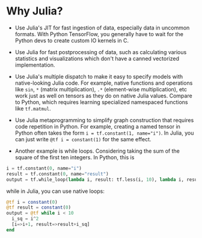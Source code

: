 # Why Julia?

* Use Julia's JIT for fast ingestion of data, especially data in uncommon formats. With Python TensorFlow, you generally have to wait for the Python devs to create custom IO kernels in C.

* Use Julia for fast postprocessing of data, such as calculating various statistics and visualizations which don't have a canned vectorized implementation.

* Use Julia's multiple dispatch to make it easy to specify models with native-looking Julia code. For example, native functions and operations like `sin`, `*` (matrix multiplication), `.*` (element-wise multiplication), etc work just as well on tensors as they do on native Julia values. Compare to Python, which requires learning specialized namespaced functions like `tf.matmul`.

* Use Julia metaprogramming to simplify graph construction that requires code repetition in Python. For example, creating a named tensor in Python often takes the form `i = tf.constant(1, name="i")`. In Julia, you can just write `@tf i = constant(1)` for the same effect.

* Another example is while loops. Considering taking the sum of the square of the first ten integers. In Python, this is

```python
i = tf.constant(0, name="i")
result = tf.constant(0, name="result")
output = tf.while_loop(lambda i, result: tf.less(i, 10), lambda i, result: [i+1, result+tf.pow(i,2), [i, result])
```

while in Julia, you can use native loops:

```julia
@tf i = constant(0)
@tf result = constant(0)
output = @tf while i < 10
  i_sq = i^2
  [i=>i+1, result=>result+i_sq]
end
```
